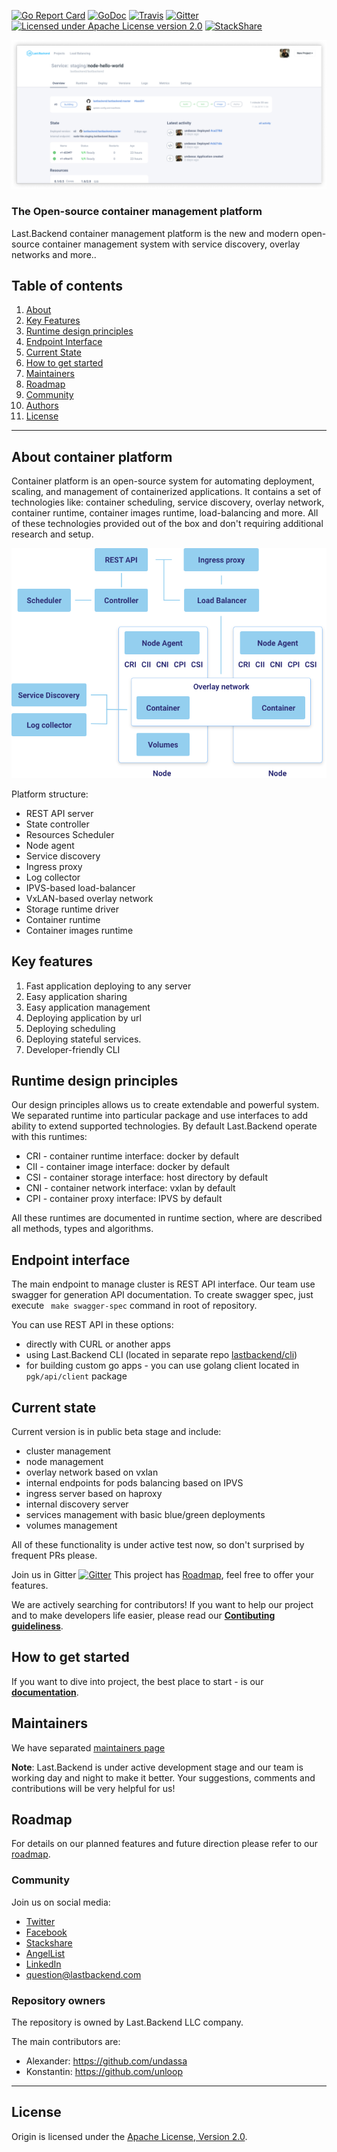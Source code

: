 [![Go Report Card](https://goreportcard.com/badge/github.com/lastbackend/lastbackend)](https://goreportcard.com/report/github.com/lastbackend/lastbackend)
[![GoDoc](https://godoc.org/github.com/lastbackend/lastbackend?status.png)](https://godoc.org/github.com/lastbackend/lastbackend)
[![Travis](https://travis-ci.org/lastbackend/lastbackend.svg?branch=master)](https://travis-ci.org/lastbackend/lastbackend)
[![Gitter](https://badges.gitter.im/lastbackend/lastbackend.svg)](https://gitter.im/lastbackend/lastbackend?utm_source=badge&utm_medium=badge&utm_campaign=pr-badge)
[![Licensed under Apache License version 2.0](https://img.shields.io/github/license/lastbackend/lastbackend.svg?maxAge=2592000)](https://www.apache.org/licenses/LICENSE-2.0)
[![StackShare](https://img.shields.io/badge/tech-stack-0690fa.svg?style=flat)](https://stackshare.io/last-backend/last-backend)

![alt text](assets/preview.png?raw=true "Image")


### The Open-source container management platform

Last.Backend container management platform is the new and modern open-source container management system with service discovery, overlay networks and more..

## Table of contents

1. [About](#about-container-platform)
2. [Key Features](#key-features)
3. [Runtime design principles](#runtime-design-principles)
4. [Endpoint Interface](#endpoint-interface)
5. [Current State](#current-state)
6. [How to get started](#how-to-get-started)
7. [Maintainers](#maintainers)
8. [Roadmap](#roadmap)
9. [Community](#community)
10. [Authors](#repository-owners)
11. [License](#license)

___

## About container platform

Container platform is an open-source system for automating deployment, scaling, and management of containerized applications. 
It contains a set of technologies like: container scheduling, service discovery, overlay network, container runtime, 
container images runtime, load-balancing and more. All of these technologies provided out of the box and don't requiring additional research and setup.

![alt text](assets/structure.png?raw=true "Image")


Platform structure:

- REST API server
- State controller
- Resources Scheduler
- Node agent
- Service discovery
- Ingress proxy
- Log collector
- IPVS-based load-balancer
- VxLAN-based overlay network
- Storage runtime driver
- Container runtime
- Container images runtime


## Key features

1. Fast application deploying to any server
2. Easy application sharing
3. Easy application management
4. Deploying application by url
5. Deploying scheduling
6. Deploying stateful services.
7. Developer-friendly CLI


## Runtime design principles
Our design principles allows us to create extendable and powerful system. We separated runtime into particular package and use interfaces to add ability to extend supported technologies.
By default Last.Backend operate with this runtimes:
- CRI - container runtime interface: docker by default
- CII - container image interface: docker by default
- CSI - container storage interface: host directory by default
- CNI - container network interface: vxlan by default
- CPI - container proxy interface: IPVS by default

All these runtimes are documented in runtime section, where are described all methods, types and algorithms.

## Endpoint interface
The main endpoint to manage cluster is REST API interface.
Our team use swagger for generation API documentation. To create swagger spec, just execute ``` make swagger-spec``` command in root of repository.


You can use REST API in these options:

- directly with CURL or another apps
- using Last.Backend CLI (located in separate repo [lastbackend/cli](https://github.com/lastbackend/cli))
- for building custom go apps - you can use golang client located in `pgk/api/client` package

## Current state

Current version is in public beta stage and include:
- cluster management
- node management
- overlay network based on vxlan
- internal endpoints for pods balancing based on IPVS
- ingress server based on haproxy
- internal discovery server
- services management with basic blue/green deployments
- volumes management

All of these functionality is under active test now, so don't surprised by frequent PRs please.

Join us in Gitter [![Gitter](https://badges.gitter.im/lastbackend/lastbackend.svg)](https://gitter.im/lastbackend/lastbackend?utm_source=badge&utm_medium=badge&utm_campaign=pr-badge)
This project has [Roadmap](ROADMAP.md), feel free to offer your features. 

We are actively searching for contributors! If you want to help our project and to make developers life easier, please read our **[Contibuting guideliness](http://docs.lastbackend.com/#_contributing)**.


## How to get started

If you want to dive into project, the best place to start - is our **[documentation](http://docs.lastbackend.com/#_getting_started)**.


## Maintainers

We have separated [maintainers page](https://github.com/lastbackend/lastbackend/blob/master/MAINTAINERS.md)

**Note**: Last.Backend is under active development stage and our team is working day and night to make it better.
Your suggestions, comments and contributions will be very helpful for us!


## Roadmap

For details on our planned features and future direction please refer to our [roadmap](ROADMAP.md).


### Community

Join us on social media:
 - [Twitter](https://twitter.com/LastBackend)
 - [Facebook](https://www.facebook.com/lastbackend)
 - [Stackshare](https://stackshare.io/last-backend/last-backend)
 - [AngelList](https://angel.co/last-backend)
 - [LinkedIn](https://www.linkedin.com/company/last-backend)
 - [question@lastbackend.com](mailto:question@lastbackend.com)


### Repository owners

The repository is owned by Last.Backend LLC company.

The main contributors are:
- Alexander: https://github.com/undassa
- Konstantin: https://github.com/unloop

---

## License

Origin is licensed under the [Apache License, Version 2.0](http://www.apache.org/licenses/).
